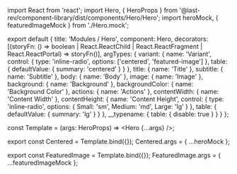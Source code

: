 import React from 'react';
import Hero, { HeroProps } from '@last-rev/component-library/dist/components/Hero/Hero';
import heroMock, { featuredImageMock } from './Hero.mock';

export default {
  title: 'Modules / Hero',
  component: Hero,
  decorators: [(storyFn: () => boolean | React.ReactChild | React.ReactFragment | React.ReactPortal) => storyFn()],
  argTypes: {
    variant: {
      name: 'Variant',
      control: {
        type: 'inline-radio',
        options: ['centered', 'featured-image']
      },
      table: {
        defaultValue: { summary: 'centered' }
      }
    },
    title: { name: 'Title' },
    subtitle: { name: 'Subtitle' },
    body: { name: 'Body' },
    image: { name: 'Image' },
    background: { name: 'Background' },
    backgroundColor: { name: 'Background Color' },
    actions: { name: 'Actions' },
    contentWidth: { name: 'Content Width' },
    contentHeight: {
      name: 'Content Height',
      control: {
        type: 'inline-radio',
        options: { Small: 'sm', Medium: 'md', Large: 'lg' }
      },
      table: {
        defaultValue: { summary: 'lg' }
      }
    },
    __typename: { table: { disable: true } }
  }
};

const Template = (args: HeroProps) => <Hero {...args} />;

export const Centered = Template.bind({});
Centered.args = { ...heroMock };

export const FeaturedImage = Template.bind({});
FeaturedImage.args = { ...featuredImageMock };
